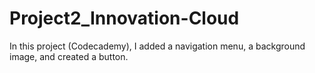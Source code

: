 # Project2_Innovation-Cloud
In this project (Codecademy), I added a navigation menu, a background image, and created a button.
